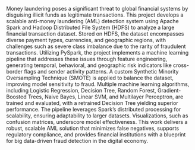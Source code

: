 Money laundering poses a significant threat to global financial systems by disguising illicit funds as legitimate transactions. This project develops a scalable anti-money laundering (AML) detection system using Apache Spark and Hadoop Distributed File System (HDFS) to analyze a large financial transaction dataset. Stored on HDFS, the dataset encompasses diverse payment types, currencies, and geographic regions, with challenges such as severe class imbalance due to the rarity of fraudulent transactions. Utilizing PySpark, the project implements a machine learning pipeline that addresses these issues through feature engineering, generating temporal, behavioral, and geographic risk indicators like cross-border flags and sender activity patterns. A custom Synthetic Minority Oversampling Technique (SMOTE) is applied to balance the dataset, improving model sensitivity to fraud. Multiple machine learning algorithms, including Logistic Regression, Decision Tree, Random Forest, Gradient-Boosted Trees, Naive Bayes, Linear SVM, and Multilayer Perceptron, are trained and evaluated, with a retrained Decision Tree yielding superior performance. The pipeline leverages Spark’s distributed processing for scalability, ensuring adaptability to larger datasets. Visualizations, such as confusion matrices, underscore model effectiveness. This work delivers a robust, scalable AML solution that minimizes false negatives, supports regulatory compliance, and provides financial institutions with a blueprint for big data-driven fraud detection in the digital economy.
